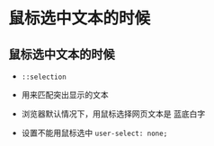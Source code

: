# 鼠标选中文本的时候

## 鼠标选中文本的时候

*   `::selection`

*   用来匹配突出显示的文本

*   浏览器默认情况下，用鼠标选择网页文本是 蓝底白字

*   设置不能用鼠标选中 `user-select: none;`
